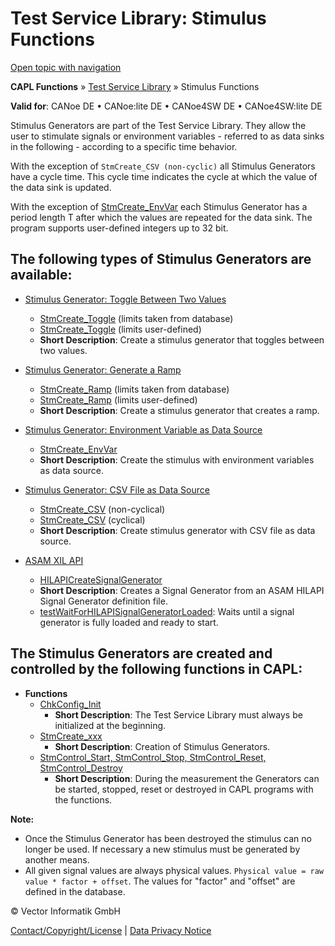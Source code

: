 # Test Service Library: Stimulus Functions

[Open topic with navigation](../../../../CANoeDEFamily.htm#Topics/CAPLFunctions/Test/CAPLfunctionsTSLStimulusOverview.md)

**CAPL Functions** » [Test Service Library](CAPLfunctionsTSLOverview.md) » Stimulus Functions

**Valid for**: CANoe DE • CANoe:lite DE • CANoe4SW DE • CANoe4SW:lite DE

Stimulus Generators are part of the Test Service Library. They allow the user to stimulate signals or environment variables - referred to as data sinks in the following - according to a specific time behavior.

With the exception of `StmCreate_CSV (non-cyclic)` all Stimulus Generators have a cycle time. This cycle time indicates the cycle at which the value of the data sink is updated.

With the exception of [StmCreate_EnvVar](Functions/CAPLfunctionStmCreateEnvVar.md) each Stimulus Generator has a period length T after which the values are repeated for the data sink. The program supports user-defined integers up to 32 bit.

## The following types of Stimulus Generators are available:

- [Stimulus Generator: Toggle Between Two Values](CAPLfunctionsTSLToggleStimulus.md)
  - [StmCreate_Toggle](Functions/CAPLfunctionStmCreateToggleDatabase.md) (limits taken from database)
  - [StmCreate_Toggle](Functions/CAPLfunctionStmCreateToggleUserDefined.md) (limits user-defined)
  - **Short Description**: Create a stimulus generator that toggles between two values.

- [Stimulus Generator: Generate a Ramp](CAPLfunctionsTSLRampStimulus.md)
  - [StmCreate_Ramp](Functions/CAPLfunctionStmCreateRampDatabase.md) (limits taken from database)
  - [StmCreate_Ramp](Functions/CAPLfunctionStmCreateRampUserDefined.md) (limits user-defined)
  - **Short Description**: Create a stimulus generator that creates a ramp.

- [Stimulus Generator: Environment Variable as Data Source](CAPLfunctionsTSLStimulusEV.md)
  - [StmCreate_EnvVar](Functions/CAPLfunctionStmCreateEnvVar.md)
  - **Short Description**: Create the stimulus with environment variables as data source.

- [Stimulus Generator: CSV File as Data Source](CAPLfunctionsTSLStimulusCsvFile.md)
  - [StmCreate_CSV](Functions/CAPLfunctionStmCreateCsvNonCyclical.md) (non-cyclical)
  - [StmCreate_CSV](Functions/CAPLfunctionStmCreateCsvCyclical.md) (cyclical)
  - **Short Description**: Create stimulus generator with CSV file as data source.

- [ASAM XIL API](../../CANoeCANalyzer/Interfaces/ASAMXILAPI/ASAMXILAPI.md)
  - [HILAPICreateSignalGenerator](Functions/CAPLfunctionHILAPICreateSignalGenerator.md)
  - **Short Description**: Creates a Signal Generator from an ASAM HILAPI Signal Generator definition file.
  - [testWaitForHILAPISignalGeneratorLoaded](Functions/CAPLfunctionTestWaitForHILAPISignalGeneratorLoaded.md): Waits until a signal generator is fully loaded and ready to start.

## The Stimulus Generators are created and controlled by the following functions in CAPL:

- **Functions**
  - [ChkConfig_Init](Functions/CAPLfunctionChkConfigInit.md)
    - **Short Description**: The Test Service Library must always be initialized at the beginning.
  - [StmCreate_xxx](CAPLfunctionsTSLFunctionTypes.md)
    - **Short Description**: Creation of Stimulus Generators.
  - [StmControl_Start, StmControl_Stop, StmControl_Reset, StmControl_Destroy](Functions/CAPLfunctionStmControlStartStopResetDestroy.md)
    - **Short Description**: During the measurement the Generators can be started, stopped, reset or destroyed in CAPL programs with the functions.

**Note:**
- Once the Stimulus Generator has been destroyed the stimulus can no longer be used. If necessary a new stimulus must be generated by another means.
- All given signal values are always physical values. `Physical value = raw value * factor + offset`. The values for "factor" and "offset" are defined in the database.

© Vector Informatik GmbH

[Contact/Copyright/License](../../Shared/ContactCopyrightLicense.md) | [Data Privacy Notice](https://www.vector.com/int/en/company/get-info/privacy-policy/)

